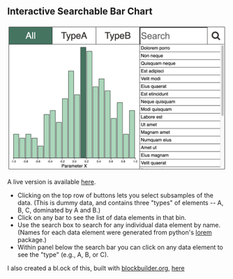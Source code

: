 ## Interactive Searchable Bar Chart

![screenshot](barGrab.png)

A live version is available [here](https://ageller.github.io/interactiveBarChart/).

* Clicking on the top row of buttons lets you select subsamples of the data.  (This is dummy data, and contains three "types" of elements -- A, B, C, dominated by A and B.) 
* Click on any bar to see the list of data elements in that bin.  
* Use the search box to search for any individual data element by name. (Names for each data element were generated from python's [lorem](https://pypi.org/project/lorem/) package.)  
* Within panel below the search bar you can click on any data element to see the "type" (e.g., A, B, or C). 


I also created a bl.ock of this, built with [blockbuilder.org](http://blockbuilder.org), [here](https://bl.ocks.org/ageller/8f947a4cf96d61f144a21ec0adfbea55/9e54e08f25cbfbe8fcd4d2177b2bc7de66a731d5)
